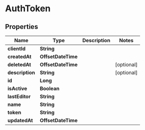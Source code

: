 

# AuthToken


## Properties

| Name | Type | Description | Notes |
|------------ | ------------- | ------------- | -------------|
|**clientId** | **String** |  |  |
|**createdAt** | **OffsetDateTime** |  |  |
|**deletedAt** | **OffsetDateTime** |  |  [optional] |
|**description** | **String** |  |  [optional] |
|**id** | **Long** |  |  |
|**isActive** | **Boolean** |  |  |
|**lastEditor** | **String** |  |  |
|**name** | **String** |  |  |
|**token** | **String** |  |  |
|**updatedAt** | **OffsetDateTime** |  |  |



